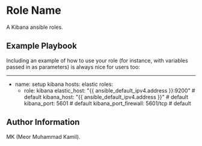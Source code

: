 Role Name
=========

A Kibana ansible roles.

Example Playbook
----------------

Including an example of how to use your role (for instance, with variables passed in as parameters) is always nice for users too:

  ---
  - name: setup kibana
    hosts: elastic
    roles:
      - role: kibana
        elastic_host: "{{ ansible_default_ipv4.address }}:9200" # default
        kibana_host: "{{ ansible_default_ipv4.address }}" # default
        kibana_port: 5601 # default
        kibana_port_firewall: 5601/tcp # default





Author Information
------------------
MK (Meor Muhammad Kamil).



